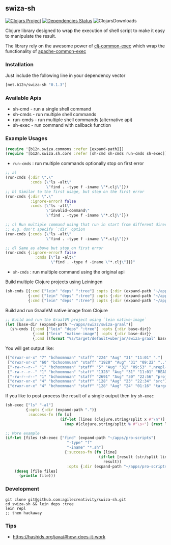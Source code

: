 ## swiza-sh

[![Clojars Project](https://img.shields.io/clojars/v/net.b12n/swiza-sh.svg)](https://clojars.org/net.b12n/swiza-sh)
[![Dependencies Status](https://jarkeeper.com/agilecreativity/swiza-sh/status.png)](https://jarkeeper.com/agilecreativity/swiza-sh)
![ClojarsDownloads](https://img.shields.io/clojars/dt/net.b12n/swiza-sh)

Clojure library designed to wrap the execution of shell script to make it easy to manipulate the result.

The library rely on the awesome power of [clj-common-exec][1] which wrap the functionality of [apache-common-exec][2]

[1]: https://github.com/hozumi/clj-commons-exec
[2]: http://commons.apache.org/proper/commons-exec

### Installation

Just include the following line in your dependency vector

```clojure
[net.b12n/swiza-sh "0.1.3"]
```

### Available Apis

- sh-cmd - run a single shell command
- sh-cmds - run multiple shell commands
- run-cmds - run multiple shell commands (alternative api)
- sh-exec - run command with callback function

### Example Usages

```clojure
(require '[b12n.swiza.commons :refer [expand-path]])
(require '[b12n.swiza.sh.core :refer [sh-cmd sh-cmds run-cmds sh-exec]])
```

- `run-cmds` : run multiple commands optionally stop on first error

```clojure
;; a)
(run-cmds {:dir \".\"
           :cmds [\"ls -alt\"
                  \"find . -type f -iname \"*.clj\"]})
;; b) Similar to the first usage, but stop on the first error
(run-cmds {:dir \".\"
           :ignore-error? false
           :cmds [\"ls -alt\"
                  \"invalid-command\"
                  \"find . -type f -iname \"*.clj\"]})

;; c) Run multiple command using that run in start from different directory (ignore error)
;; e.g. don't specify `:dir` option
(run-cmds {:cmds [\"ls -alt\"
                  \"find . -type f -iname \"*.clj\"]})

;; d) Same as above but stop on first error
(run-cmds {:ignore-error? false
             :cmds [\"ls -alt\"
                    \"find . -type f -iname \"*.clj\"]})"
```

- `sh-cmds` : run multiple command using the original api

Build multiple Clojure projects using Leiningen

```clojure
(sh-cmds [{:cmd ["lein" "deps" ":tree"] :opts {:dir (expand-path "~/apps/swiza/swiza-commons")}}
          {:cmd ["lein" "deps" ":tree"] :opts {:dir (expand-path "~/apps/swiza/swiza-jenkins")}}
          {:cmd ["lein" "deps" ":tree"] :opts {:dir (expand-path "~/apps/swiza/swiza-aws")}}])
```

Build and run GraalVM native image from Clojure

```clojure
;; Build and run the GraalVM project using `lein native-image`
(let [base-dir (expand-path "~/apps/swizz/swiza-graal")]
  (sh-cmds [{:cmd ["lein" "deps" ":tree"] :opts {:dir base-dir}}
            {:cmd ["lein" "native-image"] :opts {:dir base-dir}}
            {:cmd [(format "%s/target/default+uberjar/swiza-graal" base-dir)]}]))
```

You will get output like:

```clojure
(["drwxr-xr-x" "7" "bchoomnuan" "staff" "224" "Aug" "31" "11:01" "."]
 ["drwxr-xr-x" "60" "bchoomnuan" "staff" "1920" "Aug" "31" "09:22" ".."]
 ["-rw-r--r--" "1" "bchoomnuan" "staff" "5" "Aug" "31" "09:53" ".nrepl-port"]
 ["-rw-r--r--" "1" "bchoomnuan" "staff" "1328" "Aug" "31" "11:01" "README.md"]
 ["-rw-r--r--" "1" "bchoomnuan" "staff" "2691" "Aug" "30" "22:56" "project.clj"]
 ["drwxr-xr-x" "4" "bchoomnuan" "staff" "128" "Aug" "23" "22:34" "src"]
 ["drwxr-xr-x" "4" "bchoomnuan" "staff" "128" "Aug" "24" "01:16" "target"])
```

If you like to post-process the result of a single output then try `sh-exec`

```clojure
(sh-exec ["ls" "-al"]
         {:opts {:dir (expand-path ".")}
          :success-fn (fn [x]
                        (if-let [lines (clojure.string/split x #"\n")]
                          (map #(clojure.string/split % #"\s+") (rest lines))))})
```

```clojure
;; More example
(if-let [files (sh-exec ["find" (expand-path "~/apps/pro-scripts")
                           "-type" "f"
                           "-iname" "*.sh"]
                          {:success-fn (fn [line]
                                         (if-let [result (str/split line #"\n")]
                                           result))
                           :opts {:dir (expand-path "~/apps/pro-scripts")}})]
    (doseq [file files]
      (println file)))
```

### Development

```shell
git clone git@github.com:agilecreativity/swiza-sh.git
cd swiza-sh && lein deps :tree
lein repl
;; then hackaway
```

### Tips 

- https://hashids.org/java/#how-does-it-work
